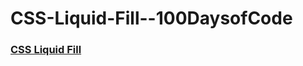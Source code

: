 # CSS-Liquid-Fill--100DaysofCode

### [CSS Liquid Fill](https://lanre-waju.github.io/CSS-Liquid-Fill--100DaysofCode/)
